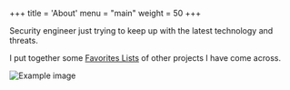 +++
title = 'About'
menu = "main"
weight = 50
+++

Security engineer just trying to keep up with the latest technology and threats.

I put together some [Favorites Lists](/favorites-lists/) of other projects I have come across.

![Example image](/about/about-pic.jpeg)